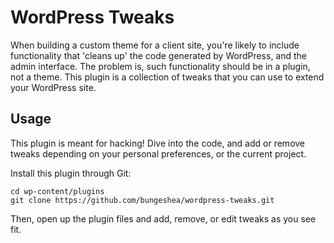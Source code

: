 # WordPress Tweaks

When building a custom theme for a client site, you're likely to include functionality that 'cleans up' the code generated by WordPress, and the admin interface. The problem is, such functionality should be in a plugin, not a theme. This plugin is a collection of tweaks that you can use to extend your WordPress site.

## Usage

This plugin is meant for hacking! Dive into the code, and add or remove tweaks depending on your personal preferences, or the current project.

Install this plugin through Git:

    cd wp-content/plugins
    git clone https://github.com/bungeshea/wordpress-tweaks.git

Then, open up the plugin files and add, remove, or edit tweaks as you see fit.
